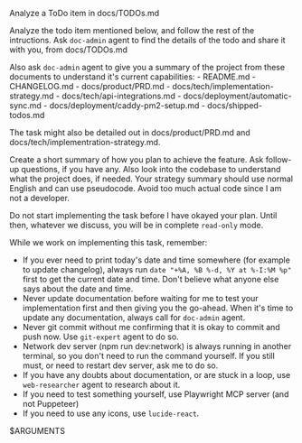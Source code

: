 Analyze a ToDo item in docs/TODOs.md

Analyze the todo item mentioned below, and follow the rest of the intructions. Ask `doc-admin` agent to find the details of the todo and share it with you, from docs/TODOs.md

Also ask `doc-admin` agent to give you a summary of the project from these documents to understand it's current capabilities: - README.md - CHANGELOG.md - docs/product/PRD.md - docs/tech/implementation-strategy.md - docs/tech/api-integrations.md - docs/deployment/automatic-sync.md - docs/deployment/caddy-pm2-setup.md - docs/shipped-todos.md

The task might also be detailed out in docs/product/PRD.md and docs/tech/implementration-strategy.md.

Create a short summary of how you plan to achieve the feature. Ask follow-up questions, if you have any. Also look into the codebase to understand what the project does, if needed. Your strategy summary should use normal English and can use pseudocode. Avoid too much actual code since I am not a developer.

Do not start implementing the task before I have okayed your plan. Until then, whatever we discuss, you will be in complete `read-only` mode.

While we work on implementing this task, remember:

- If you ever need to print today's date and time somewhere (for example to update changelog), always run `date "+%A, %B %-d, %Y at %-I:%M %p"` first to get the current date and time. Don't believe what anyone else says about the date and time.
- Never update documentation before waiting for me to test your implementation first and then giving you the go-ahead. When it's time to update any documentation, always call for `doc-admin` agent.
- Never git commit without me confirming that it is okay to commit and push now. Use `git-expert` agent to do so.
- Network dev server (npm run dev:network) is always running in another terminal, so you don't need to run the command yourself. If you still must, or need to restart dev server, ask me to do so.
- If you have any doubts about documentation, or are stuck in a loop, use `web-researcher` agent to research about it.
- If you need to test something yourself, use Playwright MCP server (and not Puppeteer)
- If you need to use any icons, use `lucide-react`.

$ARGUMENTS
